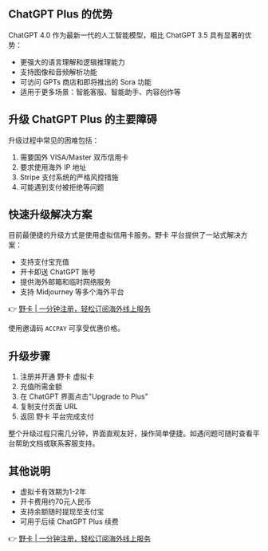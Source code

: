 ## ChatGPT Plus 的优势

ChatGPT 4.0 作为最新一代的人工智能模型，相比 ChatGPT 3.5 具有显著的优势：

- 更强大的语言理解和逻辑推理能力
- 支持图像和音频解析功能
- 可访问 GPTs 商店和即将推出的 Sora 功能
- 适用于更多场景：智能客服、智能助手、内容创作等

## 升级 ChatGPT Plus 的主要障碍

升级过程中常见的困难包括：

1. 需要国外 VISA/Master 双币信用卡
2. 要求使用海外 IP 地址
3. Stripe 支付系统的严格风控措施
4. 可能遇到支付被拒绝等问题

## 快速升级解决方案

目前最便捷的升级方式是使用虚拟信用卡服务。野卡 平台提供了一站式解决方案：

- 支持支付宝充值
- 开卡即送 ChatGPT 账号
- 提供海外邮箱和临时网络服务
- 支持 Midjourney 等多个海外平台

👉 [野卡 | 一分钟注册，轻松订阅海外线上服务](https://bit.ly/bewildcard)

使用邀请码 `ACCPAY` 可享受优惠价格。

## 升级步骤

1. 注册并开通 野卡 虚拟卡
2. 充值所需金额
3. 在 ChatGPT 界面点击"Upgrade to Plus"
4. 复制支付页面 URL
5. 返回 野卡 平台完成支付

整个升级过程只需几分钟，界面直观友好，操作简单便捷。如遇问题可随时查看平台帮助文档或联系客服支持。

## 其他说明

- 虚拟卡有效期为1-2年
- 开卡费用约70元人民币
- 支持余额随时提现至支付宝
- 可用于后续 ChatGPT Plus 续费

👉 [野卡 | 一分钟注册，轻松订阅海外线上服务](https://bit.ly/bewildcard)